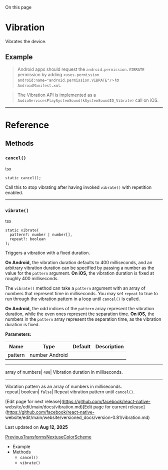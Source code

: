 On this page

# Vibration

Vibrates the device.

## Example​

> Android apps should request the `android.permission.VIBRATE` permission by
> adding `<uses-permission android:name="android.permission.VIBRATE"/>` to
> `AndroidManifest.xml`.

> The Vibration API is implemented as a
> `AudioServicesPlaySystemSound(kSystemSoundID_Vibrate)` call on iOS.

* * *

# Reference

## Methods​

### `cancel()`​

tsx

    
    
    static cancel();  
    

Call this to stop vibrating after having invoked `vibrate()` with repetition
enabled.

* * *

### `vibrate()`​

tsx

    
    
    static vibrate(  
      pattern?: number | number[],  
      repeat?: boolean  
    );  
    

Triggers a vibration with a fixed duration.

**On Android,** the vibration duration defaults to 400 milliseconds, and an
arbitrary vibration duration can be specified by passing a number as the value
for the `pattern` argument. **On iOS,** the vibration duration is fixed at
roughly 400 milliseconds.

The `vibrate()` method can take a `pattern` argument with an array of numbers
that represent time in milliseconds. You may set `repeat` to true to run
through the vibration pattern in a loop until `cancel()` is called.

**On Android,** the odd indices of the `pattern` array represent the vibration
duration, while the even ones represent the separation time. **On iOS,** the
numbers in the `pattern` array represent the separation time, as the vibration
duration is fixed.

**Parameters:**

Name| Type| Default| Description  
---|---|---|---  
pattern| number Android

* * *

array of numbers| `400`| Vibration duration in milliseconds.

* * *

Vibration pattern as an array of numbers in milliseconds.  
repeat| boolean| `false`| Repeat vibration pattern until `cancel()`.  
  
[Edit page for next release](https://github.com/facebook/react-native-
website/edit/main/docs/vibration.md)[Edit page for current
release](https://github.com/facebook/react-native-
website/edit/main/website/versioned_docs/version-0.81/vibration.md)

Last updated on **Aug 12, 2025**

[
PreviousTransforms](/docs/transforms)[NextuseColorScheme](/docs/usecolorscheme)

  * Example
  * Methods
    * `cancel()`
    * `vibrate()`

